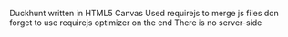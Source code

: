 Duckhunt written in HTML5 Canvas
Used requirejs to merge js files don forget to use requirejs optimizer on the end
There is no server-side

